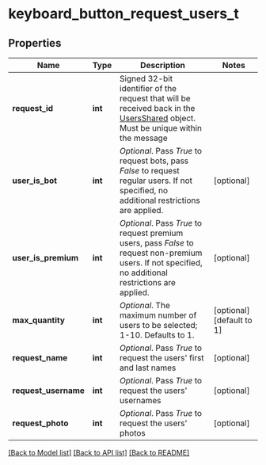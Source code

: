 # keyboard_button_request_users_t

## Properties
Name | Type | Description | Notes
------------ | ------------- | ------------- | -------------
**request_id** | **int** | Signed 32-bit identifier of the request that will be received back in the [UsersShared](https://core.telegram.org/bots/api/#usersshared) object. Must be unique within the message | 
**user_is_bot** | **int** | *Optional*. Pass *True* to request bots, pass *False* to request regular users. If not specified, no additional restrictions are applied. | [optional] 
**user_is_premium** | **int** | *Optional*. Pass *True* to request premium users, pass *False* to request non-premium users. If not specified, no additional restrictions are applied. | [optional] 
**max_quantity** | **int** | *Optional*. The maximum number of users to be selected; 1-10. Defaults to 1. | [optional] [default to 1]
**request_name** | **int** | *Optional*. Pass *True* to request the users&#39; first and last names | [optional] 
**request_username** | **int** | *Optional*. Pass *True* to request the users&#39; usernames | [optional] 
**request_photo** | **int** | *Optional*. Pass *True* to request the users&#39; photos | [optional] 

[[Back to Model list]](../README.md#documentation-for-models) [[Back to API list]](../README.md#documentation-for-api-endpoints) [[Back to README]](../README.md)



